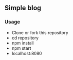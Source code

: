 ## Simple blog

### Usage
- Clone or fork this repository
- cd  repository
- npm install 
- npm start
- localhost:8080

